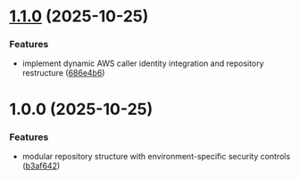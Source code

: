 # [1.1.0](https://github.com/happycuban/eks-karpenter/compare/v1.0.0...v1.1.0) (2025-10-25)


### Features

* implement dynamic AWS caller identity integration and repository restructure ([686e4b6](https://github.com/happycuban/eks-karpenter/commit/686e4b6f8ef12d9d603d9efcf43baff7e723f473))

# 1.0.0 (2025-10-25)


### Features

* modular repository structure with environment-specific security controls ([b3af642](https://github.com/happycuban/eks-karpenter/commit/b3af642bea3c2c1d86e3d6b03d26bac3388b74d3))
